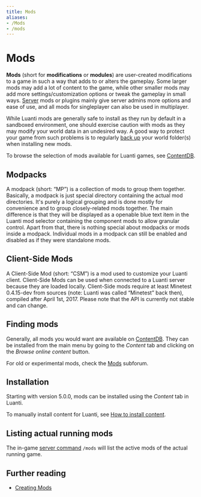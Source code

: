 ```yaml
---
title: Mods
aliases:
- /Mods
- /mods
---
```


# Mods

**Mods** (short for **modifications** or **modules**) are user-created modifications to a game in such a way that adds to or alters the gameplay. Some larger mods may add a lot of content to the game, while other smaller mods may add more settings/customization options or tweak the gameplay in small ways. [Server](/for-players/servers) mods or plugins mainly give server admins more options and ease of use, and all mods for singleplayer can also be used in multiplayer.

While Luanti mods are generally safe to install as they run by default in a sandboxed environment, one should exercise caution with mods as they may modify your world data in an undesired way. A good way to protect your game from such problems is to regularly [back up](/backup-solutions) your world folder(s) when installing new mods.

To browse the selection of mods available for Luanti games, see [ContentDB](https://content.luanti.org/packages/?type=mod).

Modpacks
--------

A modpack (short: “MP”) is a collection of mods to group them together. Basically, a modpack is just special directory containing the actual mod directories. It's purely a logical grouping and is done mostly for convenience and to group closely-related mods together. The main difference is that they will be displayed as a openable blue text item in the Luanti mod selector containing the component mods to allow granular control. Apart from that, there is nothing special about modpacks or mods inside a modpack. Individual mods in a modpack can still be enabled and disabled as if they were standalone mods.

Client-Side Mods
----------------

A Client-Side Mod (short: “CSM”) is a mod used to customize your Luanti client. Client-Side Mods can be used when connected to a Luanti server because they are loaded locally. Client-Side mods require at least Minetest 0.4.15-dev from sources (note: Luanti was called “Minetest” back then), compiled after April 1st, 2017. Please note that the API is currently not stable and can change.

Finding mods
------------

Generally, all mods you would want are available on [ContentDB](https://content.luanti.org/). They can be installed from the main menu by going to the _Content_ tab and clicking on the _Browse online content_ button.

For old or experimental mods, check the [Mods](https://forum.luanti.org/viewforum.php?f=46) subforum.

Installation
------------

Starting with version 5.0.0, mods can be installed using the _Content_ tab in Luanti.

To manually install content for Luanti, see [How to install content](https://content.luanti.org/help/installing/).

## Listing actual running mods

The in-game [server command](/for-players/server-commands) `/mods` will list the active mods of the actual running game.

## Further reading

- [Creating Mods](/for-creators/creating-mods)
